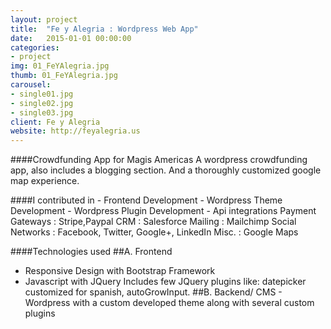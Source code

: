 ```yaml
---
layout: project
title:  "Fe y Alegria : Wordpress Web App"
date:   2015-01-01 00:00:00
categories:
- project
img: 01_FeYAlegria.jpg
thumb: 01_FeYAlegria.jpg
carousel:
- single01.jpg
- single02.jpg
- single03.jpg
client: Fe y Alegria
website: http://feyalegria.us
---
```

####Crowdfunding App for Magis Americas
A wordpress crowdfunding app, also includes a blogging section. And a thoroughly customized google map experience.

####I contributed in 
	- Frontend Development
	- Wordpress Theme Development
	- Wordpress Plugin Development
	- Api integrations
	   Payment Gateways : Stripe,Paypal
	   CRM : Salesforce
	   Mailing : Mailchimp
	   Social Networks : Facebook, Twitter, Google+, LinkedIn
	   Misc. : Google Maps

####Technologies used
##A. Frontend
   - Responsive Design with Bootstrap Framework
   - Javascript with JQuery
     Includes few JQuery plugins like: datepicker customized for spanish,
     autoGrowInput.
##B. Backend/ CMS
    - Wordpress with a custom developed theme along with several 
      custom plugins
